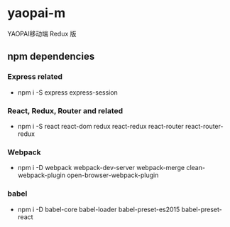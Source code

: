# yaopai-m

YAOPAI移动端 Redux 版

## npm dependencies

### Express related

* npm i -S express express-session

### React, Redux, Router and related

* npm i -S react react-dom redux react-redux react-router react-router-redux

### Webpack

* npm i -D webpack webpack-dev-server webpack-merge clean-webpack-plugin open-browser-webpack-plugin

### babel

* npm i -D babel-core babel-loader babel-preset-es2015 babel-preset-react
